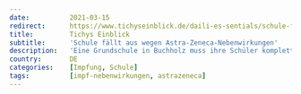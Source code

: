 ```yaml
---
date:          2021-03-15
redirect:      https://www.tichyseinblick.de/daili-es-sentials/schule-faellt-aus-wegen-astra-zeneca-nebenwirkungen/
title:         Tichys Einblick
subtitle:      'Schule fällt aus wegen Astra-Zeneca-Nebenwirkungen'
description:   'Eine Grundschule in Buchholz muss ihre Schüler komplett beurlauben, weil das Lehrerkollegium nach der Impfung mit dem Astra-Zeneca-Stoff ausfällt.'
country:       DE
categories:    [Impfung, Schule]
tags:          [impf-nebenwirkungen, astrazeneca]
---
```

